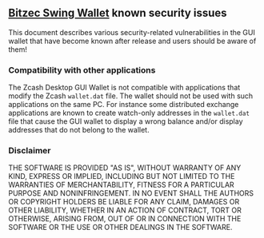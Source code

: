 ## [Bitzec Swing Wallet](https://swing.bitzec.com/) known security issues

This document describes various security-related vulnerabilities in the GUI wallet that have become known after release and users should be aware of them!

### Compatibility with other applications

The Zcash Desktop GUI Wallet is not compatible with applications that modify the Zcash `wallet.dat` file. The wallet should not be used
with such applications on the same PC. For instance some distributed exchange applications are known to create watch-only addresses in the
`wallet.dat` file that cause the GUI wallet to display a wrong balance and/or display addresses that do not belong to the wallet. 

### Disclaimer

THE SOFTWARE IS PROVIDED "AS IS", WITHOUT WARRANTY OF ANY KIND, EXPRESS OR
IMPLIED, INCLUDING BUT NOT LIMITED TO THE WARRANTIES OF MERCHANTABILITY,
FITNESS FOR A PARTICULAR PURPOSE AND NONINFRINGEMENT. IN NO EVENT SHALL THE
AUTHORS OR COPYRIGHT HOLDERS BE LIABLE FOR ANY CLAIM, DAMAGES OR OTHER
LIABILITY, WHETHER IN AN ACTION OF CONTRACT, TORT OR OTHERWISE, ARISING FROM,
OUT OF OR IN CONNECTION WITH THE SOFTWARE OR THE USE OR OTHER DEALINGS IN THE
SOFTWARE.
